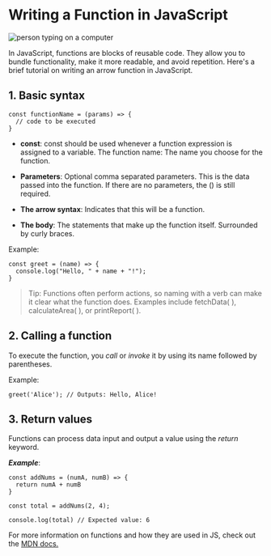 # Writing a Function in JavaScript

![person typing on a computer](https://images.unsplash.com/photo-1417733403748-83bbc7c05140?q=80&w=2070&auto=format&fit=crop&ixlib=rb-4.1.0&ixid=M3wxMjA3fDB8MHxwaG90by1wYWdlfHx8fGVufDB8fHx8fA%3D%3D)

In JavaScript, functions are blocks of reusable code. They allow you to bundle functionality, make it more readable, and avoid repetition. Here's a brief tutorial on writing an arrow function in JavaScript.

## 1. Basic syntax

```
const functionName = (params) => {
  // code to be executed
}
```

- **const**: const should be used whenever a function expression is assigned to a variable.
The function name: The name you choose for the function.

- **Parameters**: Optional comma separated parameters. This is the data passed into the function. If there are no parameters, the () is still required.

- **The arrow syntax**: Indicates that this will be a function.

- **The body**: The statements that make up the function itself. Surrounded by curly braces.

Example:

```
const greet = (name) => {
  console.log("Hello, " + name + "!");
}
```

> Tip: Functions often perform actions, so naming with a verb can make it clear what the function does. Examples include fetchData( ), calculateArea( ), or printReport( ). 

## 2. Calling a function

To execute the function, you _call_ or _invoke_ it by using its name followed by parentheses.

Example:

```
greet('Alice'); // Outputs: Hello, Alice!
```

## 3. Return values

Functions can process data input and output a value using the _return_ keyword.

***Example***: 

```
const addNums = (numA, numB) => {
  return numA + numB
}

const total = addNums(2, 4);

console.log(total) // Expected value: 6
```

For more information on functions and how they are used in JS, check out the [MDN docs.](https://developer.mozilla.org/en-US/docs/Web/JavaScript/Guide/Functions)
